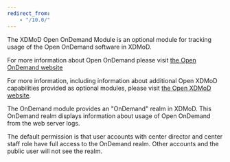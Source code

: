 ```yaml
---
redirect_from:
    - "/10.0/"
---
```

The XDMoD Open OnDemand Module is an optional module for
tracking usage of the Open OnDemand software in XDMoD.

For more information about Open OnDemand please visit
[the Open OnDemand website](https://openondemand.org/)

For more information, including information about additional Open XDMoD
capabilities provided as optional modules, please visit
[the Open XDMoD website](https://open.xdmod.org).

The OnDemand module provides an "OnDemand" realm in XDMoD.
This OnDemand realm displays information about usage of Open OnDemand
from the web server logs.

The default permission is that user accounts with center director and center
staff role have full access to the OnDemand realm. Other accounts and the
public user will not see the realm.
